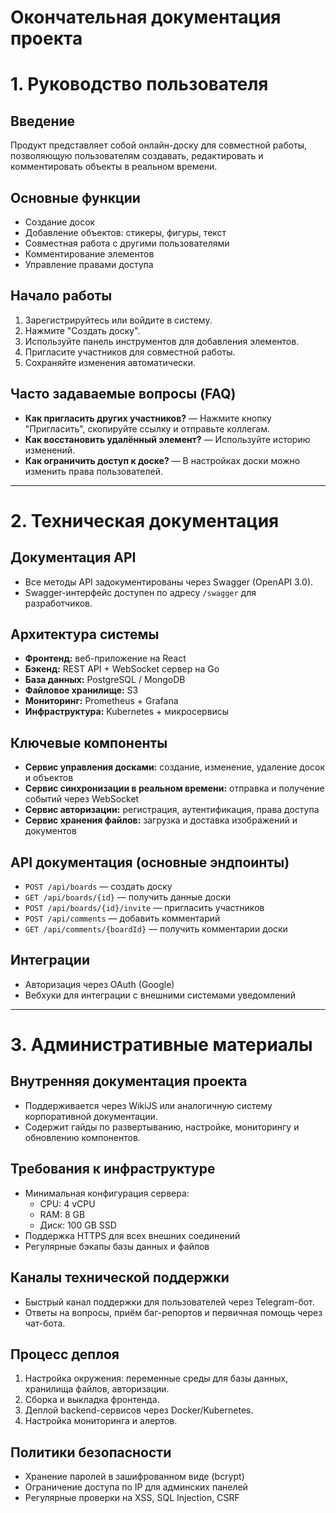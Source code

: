 # Окончательная документация проекта

# 1. Руководство пользователя

## Введение

Продукт представляет собой онлайн-доску для совместной работы, позволяющую пользователям создавать, редактировать и комментировать объекты в реальном времени.

## Основные функции
- Создание досок
- Добавление объектов: стикеры, фигуры, текст
- Совместная работа с другими пользователями
- Комментирование элементов
- Управление правами доступа

## Начало работы
1. Зарегистрируйтесь или войдите в систему.
2. Нажмите "Создать доску".
3. Используйте панель инструментов для добавления элементов.
4. Пригласите участников для совместной работы.
5. Сохраняйте изменения автоматически.

## Часто задаваемые вопросы (FAQ)
- **Как пригласить других участников?** — Нажмите кнопку "Пригласить", скопируйте ссылку и отправьте коллегам.
- **Как восстановить удалённый элемент?** — Используйте историю изменений.
- **Как ограничить доступ к доске?** — В настройках доски можно изменить права пользователей.

---

# 2. Техническая документация

## Документация API
- Все методы API задокументированы через Swagger (OpenAPI 3.0).
- Swagger-интерфейс доступен по адресу `/swagger` для разработчиков.


## Архитектура системы
- **Фронтенд:** веб-приложение на React
- **Бэкенд:** REST API + WebSocket сервер на Go
- **База данных:** PostgreSQL / MongoDB
- **Файловое хранилище:** S3
- **Мониторинг:** Prometheus + Grafana
- **Инфраструктура:** Kubernetes + микросервисы

## Ключевые компоненты
- **Сервис управления досками:** создание, изменение, удаление досок и объектов
- **Сервис синхронизации в реальном времени:** отправка и получение событий через WebSocket
- **Сервис авторизации:** регистрация, аутентификация, права доступа
- **Сервис хранения файлов:** загрузка и доставка изображений и документов

## API документация (основные эндпоинты)
- `POST /api/boards` — создать доску
- `GET /api/boards/{id}` — получить данные доски
- `POST /api/boards/{id}/invite` — пригласить участников
- `POST /api/comments` — добавить комментарий
- `GET /api/comments/{boardId}` — получить комментарии доски

## Интеграции
- Авторизация через OAuth (Google)
- Вебхуки для интеграции с внешними системами уведомлений

---

# 3. Административные материалы

## Внутренняя документация проекта
- Поддерживается через WikiJS или аналогичную систему корпоративной документации.
- Содержит гайды по развертыванию, настройке, мониторингу и обновлению компонентов.

## Требования к инфраструктуре
- Минимальная конфигурация сервера:
    - CPU: 4 vCPU
    - RAM: 8 GB
    - Диск: 100 GB SSD
- Поддержка HTTPS для всех внешних соединений
- Регулярные бэкапы базы данных и файлов

## Каналы технической поддержки
- Быстрый канал поддержки для пользователей через Telegram-бот.
- Ответы на вопросы, приём баг-репортов и первичная помощь через чат-бота.

## Процесс деплоя
1. Настройка окружения: переменные среды для базы данных, хранилища файлов, авторизации.
2. Сборка и выкладка фронтенда.
3. Деплой backend-сервисов через Docker/Kubernetes.
4. Настройка мониторинга и алертов.

## Политики безопасности
- Хранение паролей в зашифрованном виде (bcrypt)
- Ограничение доступа по IP для админских панелей
- Регулярные проверки на XSS, SQL Injection, CSRF
